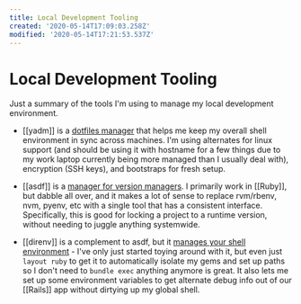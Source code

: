```yaml
---
title: Local Development Tooling
created: '2020-05-14T17:09:03.258Z'
modified: '2020-05-14T17:21:53.537Z'
---
```


# Local Development Tooling

Just a summary of the tools I'm using to manage my local development environment.

- [[yadm]] is a [dotfiles manager](https://yadm.io/) that helps me keep my overall shell environment in sync across machines. I'm using alternates for linux support (and should be using it with hostname for a few things due to my work laptop currently being more managed than I usually deal with), encryption (SSH keys), and bootstraps for fresh setup.

- [[asdf]] is a [manager for version managers](https://asdf-vm.com/#/). I primarily work in [[Ruby]], but dabble all over, and it makes a lot of sense to replace rvm/rbenv, nvm, pyenv, etc with a single tool that has a consistent interface. Specifically, this is good for locking a project to a runtime version, without needing to juggle anything systemwide.

- [[direnv]] is a complement to asdf, but it [manages your shell environment](https://direnv.net/) - I've only just started toying around with it, but even just `layout ruby` to get it to automatically isolate my gems and set up paths so I don't need to `bundle exec` anything anymore is great. It also lets me set up some environment variables to get alternate debug info out of our [[Rails]] app without dirtying up my global shell.

